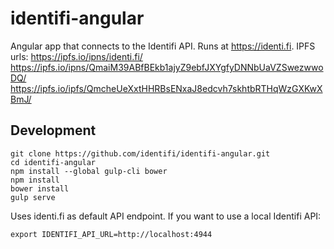 # identifi-angular

Angular app that connects to the Identifi API. Runs at https://identi.fi. IPFS urls:
https://ipfs.io/ipns/identi.fi/
https://ipfs.io/ipns/QmaiM39ABfBEkb1ajyZ9ebfJXYgfyDNNbUaVZSwezwwoDQ/
https://ipfs.io/ipfs/QmcheUeXxtHHRBsENxaJ8edcvh7skhtbRTHqWzGXKwXBmJ/

## Development
```
git clone https://github.com/identifi/identifi-angular.git
cd identifi-angular
npm install --global gulp-cli bower
npm install
bower install
gulp serve
```

Uses identi.fi as default API endpoint. If you want to use a local Identifi API:
```
export IDENTIFI_API_URL=http://localhost:4944
```
